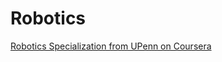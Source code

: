 # Robotics
[Robotics Specialization from UPenn on Coursera](https://www.coursera.org/specializations/robotics)
